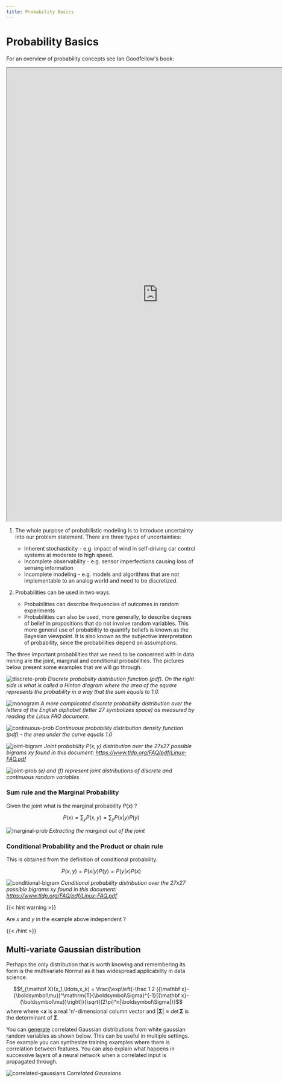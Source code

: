 ```yaml
---
title: Probability Basics
---
```


# Probability Basics

For an overview of probability concepts see Ian Goodfellow's book:

<iframe src="https://www.deeplearningbook.org/contents/prob.html" width="800" height="1200"></iframe>

1. The whole purpose of probabilistic modeling is to introduce uncertainty into our problem statement. There are three types of uncertainties:

    * Inherent stochasticity - e.g. impact of wind in self-driving car control systems at moderate to high speed. 
    * Incomplete observability - e.g. sensor imperfections causing loss of sensing information
    * Incomplete modeling - e.g. models and algorithms that are not implementable to an analog world and need to be discretized.

2. Probabilities can be used in two ways.
    * Probabilities can describe frequencies of outcomes in random experiments
    * Probabilities can also be used, more generally, to describe degrees of belief in propositions that do not involve random variables. This more general use of probability to quantify beliefs is known as the Bayesian viewpoint. It is also known as the subjective interpretation of probability, since the probabilities depend on assumptions.

The three important probabilities that we need to be concerned with in data mining are the joint, marginal and conditional probabilities. The pictures below present some examples that we will go through.

![discrete-prob](images/discrete-prob.png#center)
*Discrete probability distribution function (pdf). On the right side is what is called a Hinton diagram where the area of the square represents the probability in a way that the sum equals to 1.0.*

![monogram](images/figure21.png#center)
*A more complicated discrete probability distribution over the letters of the English alphabet (letter 27 symbolizes space) as measured by reading the Linux FAQ document.*

![continuous-prob](images/continuous-prob.png#center)
*Continuous probability distribution density function (pdf) - the area under the curve equals  1.0*


![joint-bigram](images/figure2.2.png#center)
*Joint probability $P(x,y)$ distribution over the 27x27 possible bigrams $xy$ found in this document: https://www.tldp.org/FAQ/pdf/Linux-FAQ.pdf*

![joint-prob](images/joint-prob.png)
*(e) and (f) represent joint distributions of discrete and continuous random variables*


### Sum rule and the Marginal Probability

Given the joint what is the marginal probability $P(x)$ ?

$$P(x)   = \sum_y P(x,y) = \sum_y P(x | y)P(y)$$

![marginal-prob](images/marginal-prob.png#center)
*Extracting the marginal out of the joint*

### Conditional Probability and the Product or chain rule

This is obtained from the definition of conditional probability:

$$P(x,y) = P(x | y)P(y) = P(y | x)P(x)$$

![conditional-bigram](images/conditional-bigrams.png#center)
*Conditional probability distribution over the 27x27 possible bigrams $xy$ found in this document: https://www.tldp.org/FAQ/pdf/Linux-FAQ.pdf*

{{< hint warning >}}

Are $x$ and $y$ in the example above independent ?

{{< /hint >}}

## Multi-variate Gaussian distribution

Perhaps the only distribution that is worth knowing and remembering its form is the multivariate Normal as it has widespread applicability in data science. 

$$f_{\mathbf X}(x_1,\ldots,x_k) = \frac{\exp\left(-\frac 1 2 ({\mathbf x}-{\boldsymbol\mu})^\mathrm{T}{\boldsymbol\Sigma}^{-1}({\mathbf x}-{\boldsymbol\mu})\right)}{\sqrt{(2\pi)^n|\boldsymbol\Sigma|}}$$
where where <${\mathbf x}$ is a real 'n'-dimensional column vector and $|\boldsymbol\Sigma|\equiv \operatorname{det}\boldsymbol\Sigma$ is the determinant of $\boldsymbol\Sigma$. 

You can [generate](http://hosting.astro.cornell.edu/~cordes/A6523/GeneratingCorrelatedRandomVariables.pdf) correlated Gaussian distributions from white gaussian random variables as shown below.  This can be useful in multiple settings. Foe example you can synthesize training examples where there is correlation between features. You can also explain what happens in successive layers of a neural network when a correlated input is propagated through. 

![correlated-gaussians](images/correlated-gaussians.png#center)
_Correlated Gaussians_




